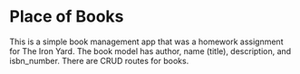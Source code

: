 # Place of Books

This is a simple book management app that was a homework assignment for The Iron Yard. The book model has author, name (title), description, and isbn_number. There are CRUD routes for books.
